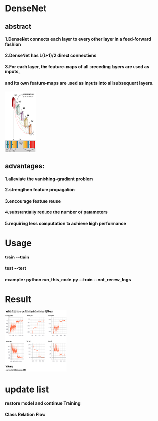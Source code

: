 # DenseNet

## abstract 
#### 1.DenseNet connects each layer to every other layer in a feed-forward fashion

#### 2.DenseNet has L(L+1)/2 direct connections

#### 3.For each layer, the feature-maps of all preceding layers are used as inputs, 
#### and its own feature-maps are used as inputs into all subsequent layers.

<img src="readme_pic/figure__1.png" alt="Drawing" style="width: 100px; height: 200px"/>



## advantages:

#### 1.alleviate the vanishing-gradient problem

#### 2.strengthen feature propagation

#### 3.encourage feature reuse

#### 4.substantially reduce the number of parameters

#### 5.requiring less computation to achieve high performance

# Usage
#### train --train
#### test --test 

#### example : python run_this_code.py --train --not_renew_logs 


# Result
<img src="readme_pic/figure_2.png" alt="Drawing" style="width: 200px; height: 200px"/>


# update list 

#### restore model and continue Training 

#### Class Relation Flow 




